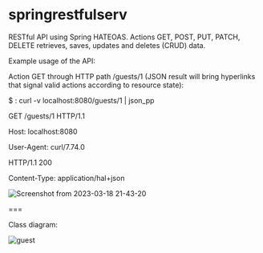 # springrestfulserv

RESTful API using Spring HATEOAS.
Actions GET, POST, PUT, PATCH, DELETE retrieves, saves, updates and deletes (CRUD) data.

Example usage of the API:

Action GET through HTTP path /guests/1 (JSON result will bring hyperlinks that signal valid actions according to
resource state):

$ : curl -v localhost:8080/guests/1 | json_pp

GET /guests/1 HTTP/1.1

Host: localhost:8080

User-Agent: curl/7.74.0

HTTP/1.1 200

Content-Type: application/hal+json

![Screenshot from 2023-03-18 21-43-20](https://user-images.githubusercontent.com/93228693/226147608-4f2c33af-9fbc-41cd-b86e-21bcdf7844da.png)

===

Class diagram:

![guest](https://user-images.githubusercontent.com/93228693/226147834-74d086d2-839f-4b47-bad8-9c6ca700c45b.png)



